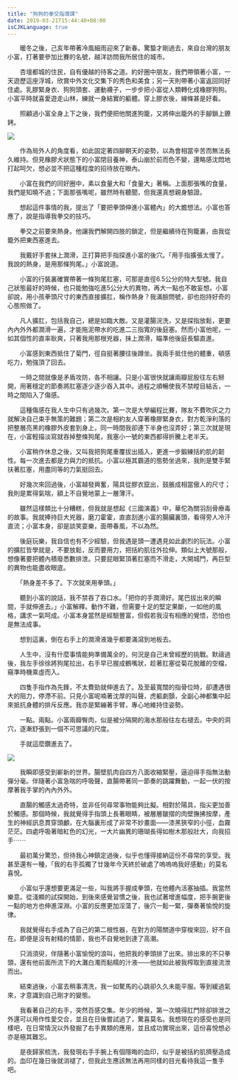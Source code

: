 ```yaml
---
title: "狗狗的拳交指導課"
date: 2019-03-21T15:44:40+08:00
isCJKLanguage: true
---
```


　　暖冬之後，己亥年帶著冷風細雨迎來了新春。驚蟄才剛過去，來自台灣的朋友小富，打著要參加比賽的名號，越洋訪問我所居住的城市。

　　杏壇都城的住民，自有優越的待客之道。約好圈中朋友，我們帶領著小富，一天遊歷這座浮城，欣賞中外文化交集下的秀色和美食；另一天則帶著小富返回同好住處。乳膠緊身衣、狗狗頭套、運動襪子，一步步把小富從人類轉化成橡膠狗狗。小富平時就喜愛遊走山林，練就一身結實的軀體。穿上膠衣後，線條甚是好看。

　　照顧過小富全身上下之後，我們便把他關進狗籠，又將伸出籠外的手腳鎖上鐐銬。

![](https://i.imgur.com/9n8DfDT.jpg)

　　作為局外人的角度看，如此固定著四腳朝天的姿勢，以為會相當辛苦而無法長久維持。但見橡膠犬狀態下的小富閉目養神，泰山崩於前而色不變，還略感沈悶地打起呵欠，想必並不把這種程度的招待放在眼內。

　　小富在我們的同好圈中，素以食量大和「食量大」著稱。上面那張嘴的食量，我們是知曉不過；下面那張嘴呢，雖然時有聽聞，但我還真想親身驗證。

　　想起這件事情的我，提出了「要把拳頭伸進小富體內」的大膽想法。小富也答應了，說是指導我拳交的技巧。

　　拳交之前要來熱身。他讓我們解開四肢的鎖定，但是繼續待在狗籠裏，由我從籠外把東西塞進去。

　　我戴好手套抹上潤滑，正打算把手指探進小富的後穴。「用手指擴張太慢了。我說的熱身，是用那條狗尾。」小富說道。

　　小富的行裝裏確實帶著一條狗尾肛塞，可那是直徑6.5公分的特大型號。我自己狀態最好的時候，也只能勉強吃進5公分大的異物，再大一點也不敢妄想。小富卻說，用小孩拳頭尺寸的東西直接擴肛，稱作熱身？我滿臉問號，卻也抱持好奇的心態照做了。

　　凡人擴肛，包括我自己，總是如臨大敵。又是灌腸浣洗，又是探指放鬆，更要內內外外都潤滑一遍，才能拖泥帶水的吃進二三指寬的後庭塞。然而小富他呢，一如其個性的直率耿爽，只著我用那根兇器，抹上潤滑，瞄準他後庭長驅直進。

　　小富感到東西抵住了菊門，徑自挺著腰往後蹲坐。我兩手抵住他的體重，頓感吃力，勉強頂了回去。

　　一時之間就像是矛盾攻防，各不相讓。只是小富很快就讓兩瓣屁股往左右掰開，用著穩定的節奏將肛塞逐少逐少吞入其中。過程之順暢使我不禁瞠目結舌，一時之間陷入了傷感。

　　這種傷感在我人生中只有過幾次。第一次是大學編程比賽，隊友不費吹灰之力就解決自己束手無策的難題；第二次是相約友人穿著橡膠緊身衣，對方乾淨利落的把整層亮黑的橡膠外皮套到身上，同一時間我卻連下半身也沒弄好；第三次就是現在，小富輕描淡寫就吞掉整條狗尾，我塞小一號的東西都得折騰上老半天。

　　小富稍作休息之後，又叫我把狗尾重覆拔出插入，更進一步鍛練括約肌的韌性。每一次進去都是力與力的抵抗。小富以極其霸道的態勢坐過來，我則是雙手緊扶著肛塞，用盡同等的力氣挺回去。

　　好幾次來回過後，小富越發興奮，陽具從膠衣竄出，鼓脹成相當傲人的尺寸；我則是累得氣喘，額上不自覺地蒙上一層薄汗。

　　雖然這樣類比十分糟糕，但我就是想起《三國演義》中，華佗為關羽刮骨療毒的故事。我就捧持巨大兇器，磨刀霍霍，直直刮進小富的腸臟裏頭，看得旁人冷汗直流；小富本身，卻是談笑耍樂，面帶春風，不以為然。

　　後庭玩樂，我自信也有不少經驗，但我遇是頭一遭遇見如此劇烈的玩法。小富的擴肛哲學就是，不要放鬆，反而要用力，把括約肌往外拉伸。類似上大號那般，想像著要把體內積廢悉數排泄。只要屁眼緊頂著肛塞而不滑走，大開城門，再巨型的異物也能盡收眼底。

　　「熱身差不多了。下次就來用拳頭。」

　　聽到小富的說話，我不禁吞了吞口水。「把你的手潤滑好。尾巴拔出來的瞬間，手就伸進去。」小富解釋。動作不難，但需要十足的堅定果斷，一如他的風格，講求一氣呵成。小富本身當然是經驗豐富，但假若我沒有相應的覺悟，恐怕也是無法成事。

　　想到這裏，倒在右手上的潤滑液幾乎都要滿瀉到地板去。

　　人生中，沒有什麼事情能夠準備萬全的，何況是自己未曾經歷的挑戰。默禱過後，我左手徐徐將狗尾拉出，右手早已握成鶴嘴狀，趁著肛塞從菊花脫離的空檔，窺準時機乘虛而入。

　　四隻手指作為先鋒，不太費勁就伸進去了。及至最寬闊的指骨位時，卻遭遇很大的阻力，停滯不前。只見小富呢喃著沈厚的叫聲，虎軀劇顫，全副心神都集中起來抵抗身體的排斥反應。我亦是緊繃著手臂，專心地維持住姿勢。

　　一點。兩點。小富兩瓣臀肉，似是被分隔開的海水那般往左右褪去。中央的洞穴，逐漸舒張到一個不可思議的尺度。

　　手就這麼鑽進去了。

![](https://i.imgur.com/AllOiRg.jpg)

　　我瞬即感受到嶄新的世界。腸壁肌肉自四方八面收縮緊壓，逼迫得手指無法動彈分毫。伴隨著小富急喘的呼吸聲，直腸帶著同一節奏的跳躍舞動，一起一伏的按摩著我手掌的內內外外。

　　直腸的觸感太過奇特，並非任何尋常事物能夠比擬。相對於陽具，指尖更加善於觸感。那個時候，我就覺得手指頭上長著眼睛，被層層皺摺的肉壁撫拂按摩，產生的神經訊息貫穿頭顱，在大腦裏形成了非常不妙畫面——漆黑狹窄的小徑，血霧茫茫。四處呼吸著暗紅色的幻光，一大片幽異的珊瑚長得如樹木那般壯大，向我招手⋯⋯

　　最初萬分驚恐，但待我心神鎮定過後，似乎也懂得接納這份不尋常的享受。我甚至還有一種，「我的右手孤獨了廿幾年今天終於破處了嗚嗚嗚我好感動」的莫名喜悅。

　　小富似乎還想要更滿足一些，叫我將手握成拳頭，在他體內活塞抽插。我當然樂意。從淺顯的試探開始，到後來感覺習慣之後，我也試著增進幅度，把手腕更後一點的地方也伸進深淵。小富的反應更加淫蕩了，後穴一鬆一緊，彈奏著愉悅的旋律。

　　我就覺得右手成為了自己的第二根性器，在對方的陽關道中穿梭來回，好不自在。即便是沒有射精的情節，我也不自覺地到達了高潮。

　　只消須臾，伴隨著小富愉悅的浪叫，他把我的拳頭排了出來。排出來的不只拳頭，還有他前面所流下的大灘白濁而黏糯的汁液——他就如此被我榨取到直接流泄而出。

　　結束過後，小富去稍事清洗，我一如驁馬的心跳卻久久未能平服。等到緩過氣來，才意識到自己剛才的變態。

　　我看著自己的右手，突然百感交集。年少的時候，第一次曉得肛門除卻排泄之外還可以用作性愛交合，並且在日後嘗試過了，驚喜莫名。我想現在的感受也是同樣吧，在日常情況以外發掘了右手異類的應用，並且成功實現出來，這份喜悅想必亦是極其難忘。

　　是夜歸家梳洗，我發現右手手腕上有個隱晦的血印，似乎是被括約肌擠壓造成的。血印在幾日後就消褪了，但我此生應該無法再用同樣的目光看待我這一隻手吧。


